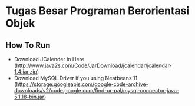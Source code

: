 # Tugas Besar Programan Berorientasi Objek

## How To Run

 * Download JCalender in Here (http://www.java2s.com/Code/JarDownload/jcalendar/jcalendar-1.4.jar.zip)
 * Download MySQL Driver if you using Neatbeans 11 (https://storage.googleapis.com/google-code-archive-downloads/v2/code.google.com/find-ur-pal/mysql-connector-java-5.1.18-bin.jar)
